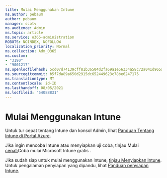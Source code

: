 ```yaml
---
title: Mulai Menggunakan Intune
ms.author: pebaum
author: pebaum
manager: scotv
ms.audience: Admin
ms.topic: article
ms.service: o365-administration
ROBOTS: NOINDEX, NOFOLLOW
localization_priority: Normal
ms.collection: Adm_O365
ms.custom:
- "3190"
- "9001217"
ms.openlocfilehash: 5cd07d74139cff81b36504d2fa69a1e56334a58c72a041d965a1d80c55ee3d7e
ms.sourcegitcommit: b5f7da89a650d2915dc652449623c78be6247175
ms.translationtype: MT
ms.contentlocale: id-ID
ms.lasthandoff: 08/05/2021
ms.locfileid: "54088831"
---
```

# <a name="getting-started-with-intune"></a>Mulai Menggunakan Intune

Untuk tur cepat tentang Intune dan konsol Admin, lihat [Panduan Tentang Intune di Portal Azure](https://docs.microsoft.com/mem/intune/fundamentals/tutorial-walkthrough-endpoint-manager).

Jika ingin mencoba Intune atau menyiapkan uji coba, tinjau Mulai [cepat:](https://docs.microsoft.com/intune/fundamentals/free-trial-sign-up)Coba mulai Microsoft Intune gratis .

Jika sudah siap untuk mulai menggunakan Intune, [tinjau Menyiapkan Intune](https://docs.microsoft.com/mem/intune/fundamentals/setup-steps). Untuk pengalaman penyiapan yang dipandu, lihat [Panduan penyiapan Intune](https://admin.microsoft.com/AdminPortal/Home?ref=/modernonboarding/intunesetupguide).